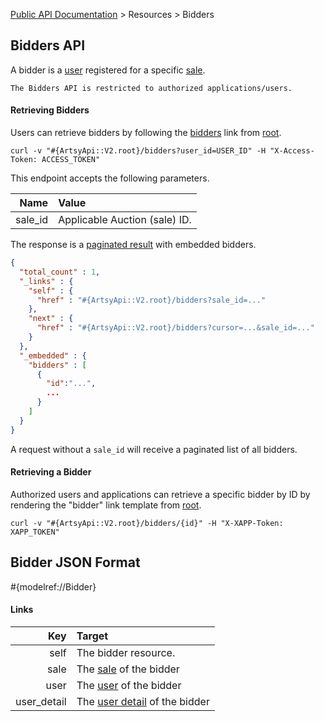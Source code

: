 [Public API Documentation](/v2) &gt; Resources &gt; Bidders

## Bidders API

A bidder is a [user](/v2/docs/users) registered for a specific [sale](/v2/docs/sales).

``` alert[danger]
The Bidders API is restricted to authorized applications/users.
```

#### Retrieving Bidders

Users can retrieve bidders by following the [bidders](#{ArtsyApi::V2.root}/bidders) link from [root](#{ArtsyApi::V2.root}).

```
curl -v "#{ArtsyApi::V2.root}/bidders?user_id=USER_ID" -H "X-Access-Token: ACCESS_TOKEN"
```

This endpoint accepts the following parameters.

Name       | Value                          |
----------:|:-------------------------------|
sale_id    | Applicable Auction (sale) ID.  |

The response is a [paginated result](/v2/docs/pagination) with embedded bidders.

``` json
{
  "total_count" : 1,
  "_links" : {
    "self" : {
      "href" : "#{ArtsyApi::V2.root}/bidders?sale_id=..."
    },
    "next" : {
      "href" : "#{ArtsyApi::V2.root}/bidders?cursor=...&sale_id=..."
    }
  },
  "_embedded" : {
    "bidders" : [
      {
        "id":"...",
        ...
      }
    ]
  }
}
```

A request without a `sale_id` will receive a paginated list of all bidders.

#### Retrieving a Bidder

Authorized users and applications can retrieve a specific bidder by ID by rendering the "bidder" link template from [root](#{ArtsyApi::V2.root}).

```
curl -v "#{ArtsyApi::V2.root}/bidders/{id}" -H "X-XAPP-Token: XAPP_TOKEN"
```

## Bidder JSON Format

#{modelref://Bidder}

#### Links

Key                              | Target                                                              |
--------------------------------:|:--------------------------------------------------------------------|
self                             | The bidder resource.                                       |
sale                             | The [sale](/v2/docs/sales) of the bidder                               |
user                             | The [user](/v2/docs/users) of the bidder                               |
user_detail                      | The [user detail](/v2/docs/user_details) of the bidder                 |
